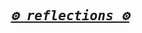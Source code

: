 <h2 align="center">
<pre><i><a href="https://rednafi.github.io" target="_blank">⚙ reflections ⚙</a></i></pre>
</h2>
